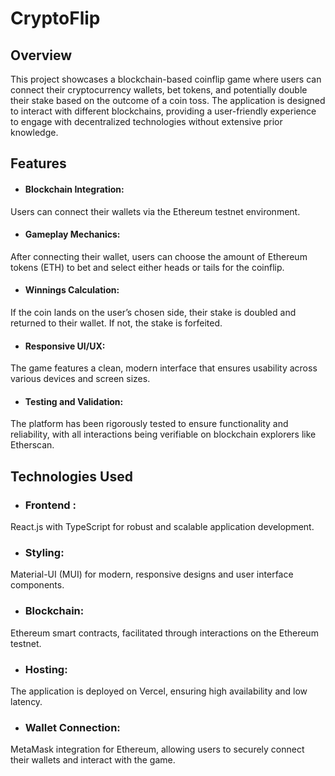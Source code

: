 
# CryptoFlip

## Overview

This project showcases a blockchain-based coinflip game where users can connect their cryptocurrency wallets, bet tokens, and potentially double their stake based on the outcome of a coin toss. The application is designed to interact with different blockchains, providing a user-friendly experience to engage with decentralized technologies without extensive prior knowledge.

## Features

- #### Blockchain Integration: 
Users can connect their wallets via the Ethereum testnet environment.
- #### Gameplay Mechanics: 
After connecting their wallet, users can choose the amount of Ethereum tokens (ETH) to bet and select either heads or tails for the coinflip.

- #### Winnings Calculation: 
If the coin lands on the user’s chosen side, their stake is doubled and returned to their wallet. If not, the stake is forfeited.

- #### Responsive UI/UX: 
The game features a clean, modern interface that ensures usability across various devices and screen sizes.

- #### Testing and Validation: 
The platform has been rigorously tested to ensure functionality and reliability, with all interactions being verifiable on blockchain explorers like Etherscan.


## Technologies Used


- ### Frontend : 
React.js with TypeScript for robust and scalable application development.

- ### Styling:
Material-UI (MUI) for modern, responsive designs and user interface components.

- ### Blockchain: 
Ethereum smart contracts, facilitated through interactions on the Ethereum testnet.

- ### Hosting: 
The application is deployed on Vercel, ensuring high availability and low latency.

- ### Wallet Connection: 
MetaMask integration for Ethereum, allowing users to securely connect their wallets and interact with the game.